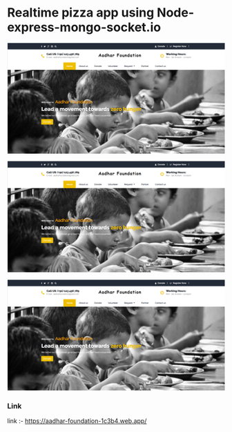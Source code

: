 # Realtime pizza app using Node-express-mongo-socket.io

![NGO website project](https://github.com/abhibarkade111/NGO-web-app-project/blob/master/screenshot1.png?raw=true)

![NGO website project](https://github.com/abhibarkade111/NGO-web-app-project/blob/master/screenshot1.png?raw=true)

![NGO website project](https://github.com/abhibarkade111/NGO-web-app-project/blob/master/screenshot1.png?raw=true)


### Link
link :- https://aadhar-foundation-1c3b4.web.app/
